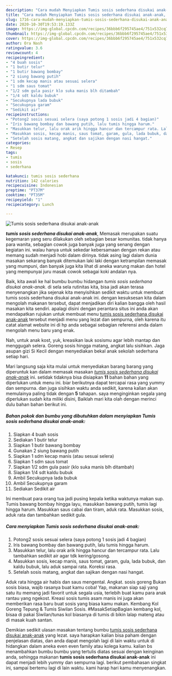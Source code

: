 ```yaml
---
description: "Cara mudah Menyiapkan Tumis sosis sederhana disukai anak-anak, Enak Banget"
title: "Cara mudah Menyiapkan Tumis sosis sederhana disukai anak-anak, Enak Banget"
slug: 1716-cara-mudah-menyiapkan-tumis-sosis-sederhana-disukai-anak-anak-enak-banget
date: 2020-10-30T19:53:19.133Z
image: https://img-global.cpcdn.com/recipes/36bbb6f295745ae4/751x532cq70/tumis-sosis-sederhana-disukai-anak-anak-foto-resep-utama.jpg
thumbnail: https://img-global.cpcdn.com/recipes/36bbb6f295745ae4/751x532cq70/tumis-sosis-sederhana-disukai-anak-anak-foto-resep-utama.jpg
cover: https://img-global.cpcdn.com/recipes/36bbb6f295745ae4/751x532cq70/tumis-sosis-sederhana-disukai-anak-anak-foto-resep-utama.jpg
author: Ora Nash
ratingvalue: 3.6
reviewcount: 4
recipeingredient:
- "4 buah sosis"
- "1 butir telur"
- "1 butir bawang bombay"
- "2 siung bawang putih"
- "1 sdm kecap manis atau sesuai selera"
- "1 sdm saus tomat"
- "1/2 sdm gula pasir klo suka manis blh ditambah"
- "1/4 sdt kaldu bubuk"
- "Secukupnya lada bubuk"
- "Secukupnya garam"
- "Sedikit air"
recipeinstructions:
- "Potong2 sosis sesuai selera (saya potong 1 sosis jadi 4 bagian)"
- "Iris bawang bombay dan bawang putih, lalu tumis hingga harum."
- "Masukkan telur, lalu orak arik hingga hancur dan tercampur rata. Lalu tambahkan sedikit air agar tdk kering/gosong."
- "Masukkan sosis, kecap manis, saus tomat, garam, gula, lada bubuk, dan kaldu bubuk, lalu aduk sampai rata. Koreksi rasa."
- "Setelah sosis matang, angkat dan sajikan dengan nasi hangat."
categories:
- Resep
tags:
- tumis
- sosis
- sederhana

katakunci: tumis sosis sederhana 
nutrition: 142 calories
recipecuisine: Indonesian
preptime: "PT37M"
cooktime: "PT35M"
recipeyield: "1"
recipecategory: Lunch

---
```



![Tumis sosis sederhana disukai anak-anak](https://img-global.cpcdn.com/recipes/36bbb6f295745ae4/751x532cq70/tumis-sosis-sederhana-disukai-anak-anak-foto-resep-utama.jpg)

<b><i>tumis sosis sederhana disukai anak-anak</i></b>, Memasak merupakan suatu kegemaran yang seru dilakukan oleh sebagian besar komunitas. tidak hanya para wanita, sebagian cowok juga banyak juga yang senang dengan kegiatan ini. walau hanya untuk sekedar kebersamaan dengan rekan atau memang sudah menjadi hobi dalam dirinya. tidak asing lagi dalam dunia masakan sekarang banyak ditemukan laki laki dengan ketrampilan memasak yang mumpuni, dan banyak juga kita lihat di aneka warung makan dan hotel yang mempunyai juru masak cowok sebagai koki andalan nya.

Baik, kita awali ke hal bumbu bumbu hidangan <i>tumis sosis sederhana disukai anak-anak</i>. di sela sela rutinitas kita, bisa jadi akan terasa menyenangkan jika sejenak kita menyisihkan sedikit waktu untuk membuat tumis sosis sederhana disukai anak-anak ini. dengan kesuksesan kita dalam mengolah makanan tersebut, dapat menjadikan diri kalian bangga oleh hasil masakan kita sendiri. apalagi disini dengan perantara situs ini anda akan mendapatkan rujukan untuk membuat menu <u>tumis sosis sederhana disukai anak-anak</u> tersebut menjadi menu yang lezat dan sempurna, oleh karena itu catat alamat website ini di hp anda sebagai sebagian referensi anda dalam mengolah menu baru yang enak.

Nah, untuk anak kost, yuk, kreasikan lauk sosismu agar lebih mantap dan menggugah selera. Goreng sosis hingga matang, angkat lalu sisihkan. Jaga asupan gizi Si Kecil dengan menyediakan bekal anak sekolah sederhana setiap hari.


Mari langsung saja kita mulai untuk menyediakan barang barang yang diperuntuk kan dalam memasak masakan <u><i>tumis sosis sederhana disukai anak-anak</i></u> ini. setidak tidaknya bisa disiapkan <b>11</b> bahan bahan yang diperlukan untuk menu ini. biar berikutnya dapat tercapai rasa yang yummy dan sempurna. dan juga sisihkan waktu anda sedikit, karena kalian akan memulainya paling tidak dengan <b>5</b> tahapan. saya menginginkan segala yang diperlukan sudah kita miliki disini, Baiklah mari kita olah dengan merinci dulu bahan bahan berikut ini.

<!--inarticleads1-->

##### Bahan pokok dan bumbu yang dibutuhkan dalam menyiapkan Tumis sosis sederhana disukai anak-anak:

1. Siapkan 4 buah sosis
1. Sediakan 1 butir telur
1. Siapkan 1 butir bawang bombay
1. Gunakan 2 siung bawang putih
1. Siapkan 1 sdm kecap manis (atau sesuai selera)
1. Siapkan 1 sdm saus tomat
1. Siapkan 1/2 sdm gula pasir (klo suka manis blh ditambah)
1. Siapkan 1/4 sdt kaldu bubuk
1. Ambil Secukupnya lada bubuk
1. Ambil Secukupnya garam
1. Sediakan Sedikit air


Ini membuat para orang tua jadi pusing kepala ketika waktunya makan sup. Tumis bawang bombay hingga layu, masukkan bawang putih, tumis lagi hingga harum. Masukkan saus cabai dan tiram, aduk rata. Masukkan sosis, aduk rata dan tambahkan sedikit gula. 

<!--inarticleads2-->

##### Cara menyiapkan Tumis sosis sederhana disukai anak-anak:

1. Potong2 sosis sesuai selera (saya potong 1 sosis jadi 4 bagian)
1. Iris bawang bombay dan bawang putih, lalu tumis hingga harum.
1. Masukkan telur, lalu orak arik hingga hancur dan tercampur rata. Lalu tambahkan sedikit air agar tdk kering/gosong.
1. Masukkan sosis, kecap manis, saus tomat, garam, gula, lada bubuk, dan kaldu bubuk, lalu aduk sampai rata. Koreksi rasa.
1. Setelah sosis matang, angkat dan sajikan dengan nasi hangat.


Aduk rata hingga air habis dan saus mengental. Angkat. sosis goreng Bukan sosis biasa, wajib rasanya buat kamu coba! Yap, makanan siap saji yang satu itu memang jadi favorit untuk segala usia, terlebih buat kamu para anak rantau yang ngekost. Kreasi sosis tumis asam manis ini juga akan memberikan rasa baru buat sosis yang biasa kamu makan. Kembang Kol Goreng Tepung &amp; Tumis Siwilan Sosis. #MasakSetiapBagian kembang kol, bisaa di pakai Siwilan/tunas kol biasanya di tumis di bikin lalap mateng atau di masak kuah santan. 

Demikian sedikit ulasan masakan tentang bumbu <u>tumis sosis sederhana disukai anak-anak</u> yang lezat. saya harapkan kalian bisa paham dengan penjelasan diatas, dan anda dapat mengolah lagi di lain waktu untuk di hidangkan dalam aneka even even family atau kolega kamu. kalian bs menambahkan bumbu bumbu yang tertulis diatas sesuai dengan keinginan anda, sehingga makanan <b>tumis sosis sederhana disukai anak-anak</b> ini dapat menjadi lebih yummy dan sempurna lagi. berikut pembahasan singkat ini, sampai bertemu lagi di lain waktu. kami harap hari kamu menyenangkan.
